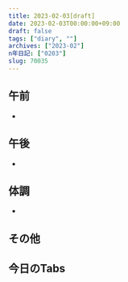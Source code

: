 ```yaml
---
title: 2023-02-03[draft]
date: 2023-02-03T00:00:00+09:00
draft: false
tags: ["diary", ""]
archives: ["2023-02"]
n年日記: ["0203"]
slug: 70035
---
```

## 午前
- 
## 午後
- 
## 体調
- 
## その他
## 今日のTabs